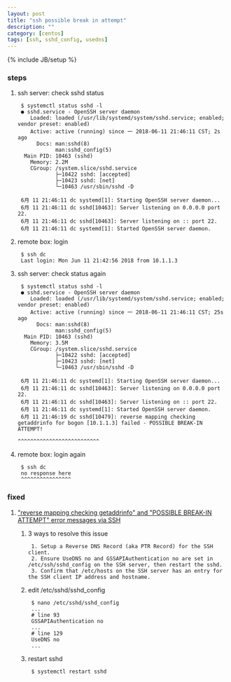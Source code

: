 ```yaml
---
layout: post
title: "ssh possible break in attempt"
description: ""
category: [centos]
tags: [ssh, sshd_config, usedns]
---
```

{% include JB/setup %}


### steps

1. ssh server: check sshd status

        $ systemctl status sshd -l
        ● sshd.service - OpenSSH server daemon
           Loaded: loaded (/usr/lib/systemd/system/sshd.service; enabled; vendor preset: enabled)
           Active: active (running) since 一 2018-06-11 21:46:11 CST; 2s ago
             Docs: man:sshd(8)
                   man:sshd_config(5)
         Main PID: 10463 (sshd)
           Memory: 2.2M
           CGroup: /system.slice/sshd.service
                   ├─10422 sshd: [accepted]
                   ├─10423 sshd: [net]
                   └─10463 /usr/sbin/sshd -D

        6月 11 21:46:11 dc systemd[1]: Starting OpenSSH server daemon...
        6月 11 21:46:11 dc sshd[10463]: Server listening on 0.0.0.0 port 22.
        6月 11 21:46:11 dc sshd[10463]: Server listening on :: port 22.
        6月 11 21:46:11 dc systemd[1]: Started OpenSSH server daemon.

1. remote box: login

        $ ssh dc
        Last login: Mon Jun 11 21:42:56 2018 from 10.1.1.3

1. ssh server: check status again

        $ systemctl status sshd -l
        ● sshd.service - OpenSSH server daemon
           Loaded: loaded (/usr/lib/systemd/system/sshd.service; enabled; vendor preset: enabled)
           Active: active (running) since 一 2018-06-11 21:46:11 CST; 25s ago
             Docs: man:sshd(8)
                   man:sshd_config(5)
         Main PID: 10463 (sshd)
           Memory: 3.5M
           CGroup: /system.slice/sshd.service
                   ├─10422 sshd: [accepted]
                   ├─10423 sshd: [net]
                   └─10463 /usr/sbin/sshd -D

        6月 11 21:46:11 dc systemd[1]: Starting OpenSSH server daemon...
        6月 11 21:46:11 dc sshd[10463]: Server listening on 0.0.0.0 port 22.
        6月 11 21:46:11 dc sshd[10463]: Server listening on :: port 22.
        6月 11 21:46:11 dc systemd[1]: Started OpenSSH server daemon.
        6月 11 21:46:19 dc sshd[10479]: reverse mapping checking getaddrinfo for bogon [10.1.1.3] failed - POSSIBLE BREAK-IN ATTEMPT!
                                                                                                           ^^^^^^^^^^^^^^^^^^^^^^^^^^

1. remote box: login again

        $ ssh dc
        no response here
        ^^^^^^^^^^^^^^^^

### fixed

1. ["reverse mapping checking getaddrinfo" and "POSSIBLE BREAK-IN ATTEMPT" error messages via SSH](https://access.redhat.com/solutions/83933)

    1. 3 ways to resolve this issue

            1. Setup a Reverse DNS Record (aka PTR Record) for the SSH client.
            2. Ensure UseDNS no and GSSAPIAuthentication no are set in /etc/ssh/sshd_config on the SSH server, then restart the sshd.
            3. Confirm that /etc/hosts on the SSH server has an entry for the SSH client IP address and hostname.

    1. edit /etc/sshd/sshd_config

            $ nano /etc/sshd/sshd_config
            ...
            # line 93
            GSSAPIAuthentication no
            ...
            # line 129
            UseDNS no
            ...

    1. restart sshd

            $ systemctl restart sshd
